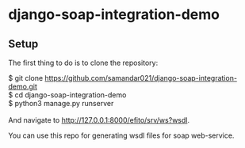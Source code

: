 # django-soap-integration-demo

<h2>Setup</h2>



The first thing to do is to clone the repository:

$ git clone https://github.com/samandar021/django-soap-integration-demo.git
<br>
$ cd django-soap-integration-demo
<br>
$ python3 manage.py runserver
<br>
<br>
And navigate to http://127.0.0.1:8000/efito/srv/ws?wsdl.

You can use this repo for generating wsdl files for soap web-service.
